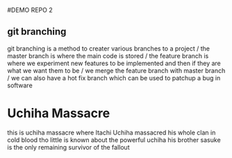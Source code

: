 #DEMO REPO 2

## git branching

git branching is a method to creater various branches to a project /
the master branch is where the main code is stored /
the feature branch is where we experiment new features to be implemented and then if they are what we want them to be /
we merge the feature branch with master branch /
we can also have a hot fix branch which can be used to patchup a bug in software

# Uchiha Massacre

this is uchiha massacre where Itachi Uchiha massacred his whole clan
in cold blood tho little is known about the powerful uchiha his brother sasuke
is the only remaining survivor of the fallout
